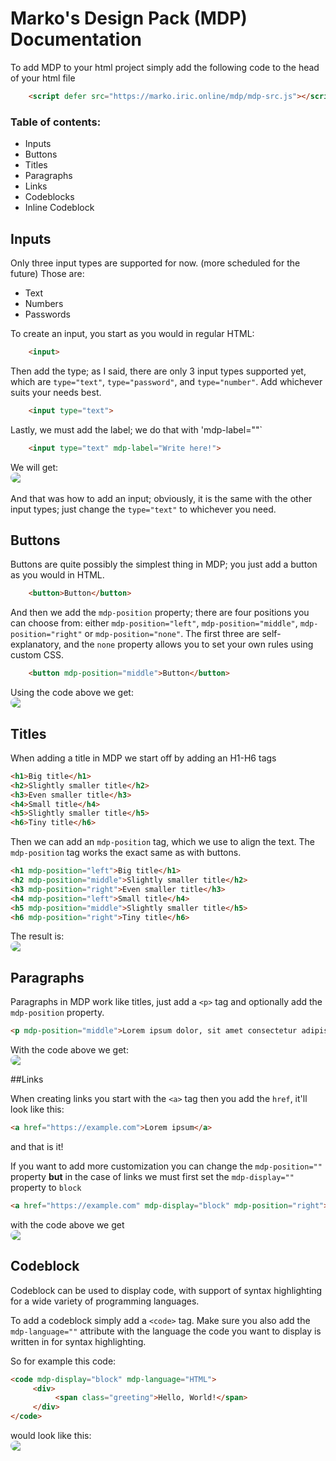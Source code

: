 # Marko's Design Pack (MDP) Documentation

To add MDP to your html project simply add the following code to the head of your html file

```HTML
    <script defer src="https://marko.iric.online/mdp/mdp-src.js"></script>
```

### Table of contents:

- Inputs
- Buttons
- Titles
- Paragraphs
- Links
- Codeblocks
- Inline Codeblock

## Inputs

Only three input types are supported for now. (more scheduled for the future) Those are:

- Text
- Numbers
- Passwords

To create an input, you start as you would in regular HTML:

```HTML
    <input>    
```

Then add the type; as I said, there are only 3 input types supported yet, which are `type="text"`, `type="password"`, and `type="number"`. Add whichever suits your needs best.

```HTML
    <input type="text">    
```

Lastly, we must add the label; we do that with 'mdp-label=""`

```HTML
    <input type="text" mdp-label="Write here!">    
```

We will get:  
<img src="https://i.ibb.co/R30zN0F/image.png"
     style="display:block;float:none;margin-left:auto;margin-right:auto; border-radius: 16px;">  
And that was how to add an input; obviously, it is the same with the other input types; just change the `type="text"` to whichever you need.

## Buttons

Buttons are quite possibly the simplest thing in MDP; you just add a button as you would in HTML.

```HTML
    <button>Button</button>
```

And then we add the `mdp-position` property; there are four positions you can choose from: either `mdp-position="left"`, `mdp-position="middle"`, `mdp-position="right"` or `mdp-position="none"`. The first three are self-explanatory, and the `none` property allows you to set your own rules using custom CSS.

```HTML
    <button mdp-position="middle">Button</button>
```

Using the code above we get:  
<img src="https://i.ibb.co/Bn3BD4L/image.png"
     style="display:block;float:none;margin-left:auto;margin-right:auto; border-radius: 16px;">

## Titles

When adding a title in MDP we start off by adding an H1-H6 tags

```HTML
<h1>Big title</h1>
<h2>Slightly smaller title</h2>
<h3>Even smaller title</h3>
<h4>Small title</h4>
<h5>Slightly smaller title</h5>
<h6>Tiny title</h6>
```

Then we can add an `mdp-position` tag, which we use to align the text. The `mdp-position` tag works the exact same as with buttons.

```HTML
<h1 mdp-position="left">Big title</h1>
<h2 mdp-position="middle">Slightly smaller title</h2>
<h3 mdp-position="right">Even smaller title</h3>
<h4 mdp-position="left">Small title</h4>
<h5 mdp-position="middle">Slightly smaller title</h5>
<h6 mdp-position="right">Tiny title</h6>
```

The result is:
<img src="https://i.ibb.co/1LNgTD8/C-Users-marko-One-Drive-Desktop-Markos-Design-pack-index-html.png"
     style="display:block;float:none;margin-left:auto;margin-right:auto; border-radius: 16px;">

## Paragraphs

Paragraphs in MDP work like titles, just add a `<p>` tag and optionally add the `mdp-position` property.

```HTML
<p mdp-position="middle">Lorem ipsum dolor, sit amet consectetur adipisicing elit. Ipsa ab quasi numquam voluptates impedit. Saepe, quaerat? Aspernatur, laboriosam autem molestias ipsam, qui eaque numquam sequi eius expedita ea a ipsa?</p>
```

With the code above we get:
<img src="https://i.ibb.co/dmbtBSh/image.png"
     style="display:block;float:none;margin-left:auto;margin-right:auto; border-radius: 16px;">

##Links

When creating links you start with the `<a>` tag then you add the `href`, it'll look like this:

```HTML
<a href="https://example.com">Lorem ipsum</a>
```

and that is it!

If you want to add more customization you can change the `mdp-position=""` property **but** in the case of links we must first set the `mdp-display=""` property to `block`

```HTML
<a href="https://example.com" mdp-display="block" mdp-position="right">Lorem ipsum</a>
```

with the code above we get
<img src="https://i.ibb.co/0J5gc0P/C-Users-marko-One-Drive-Desktop-Markos-Design-pack-index-html-1.png"
     style="display:block;float:none;margin-left:auto;margin-right:auto; border-radius: 16px;">

## Codeblock

Codeblock can be used to display code, with support of syntax highlighting for a wide variety of programming languages.

To add a codeblock simply add a `<code>` tag. Make sure you also add the `mdp-language=""` attribute with the language the code you want to display is written in for syntax highlighting.

So for example this code:

```HTML
<code mdp-display="block" mdp-language="HTML">
     <div>
          <span class="greeting">Hello, World!</span>
     </div>
</code>
```

would look like this:
<img src="https://i.ibb.co/ZdpP6Yz/C-Users-marko-One-Drive-Desktop-Markos-Design-pack-index-html-3.png"
     style="display:block;float:none;margin-left:auto;margin-right:auto; border-radius: 16px;">
